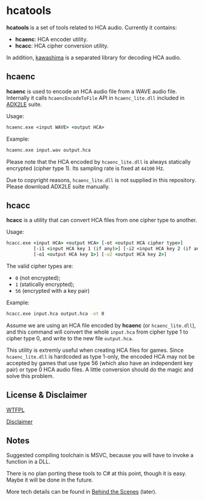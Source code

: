 # hcatools

**hcatools** is a set of tools related to HCA audio. Currently it contains:

- **hcaenc**: HCA encoder utility.
- **hcacc**: HCA cipher conversion utility.

In addition, [kawashima](https//github.com/Hozuki/kawashima) is a separated
library for decoding HCA audio.

## hcaenc

**hcaenc** is used to encode an HCA audio file from a WAVE audio file.
Internally it calls `hcaencEncodeToFile` API in `hcaenc_lite.dll`
included in [ADX2LE](http://www.adx2le.com) suite.

Usage:

```cmd
hcaenc.exe <input WAVE> <output HCA>
```

Example:

```cmd
hcaenc.exe input.wav output.hca
```

Please note that the HCA encoded by `hcaenc_lite.dll` is always statically
encrypted (cipher type 1). Its sampling rate is fixed at `44100` Hz.

Due to copyright reasons, `hcaenc_lite.dll` is not supplied in this repository.
Please download ADX2LE suite manually.

## hcacc

**hcacc** is a utility that can convert HCA files from one cipher type to
another.

Usage:

```cmd
hcacc.exe <input HCA> <output HCA> [-ot <output HCA cipher type>]
          [-i1 <input HCA key 1 (if any)>] [-i2 <input HCA key 2 (if any)>]
          [-o1 <output HCA key 1>] [-o2 <output HCA key 2>]
```

The valid cipher types are:

- `0` (not encrypted);
- `1` (statically encrypted);
- `56` (encrypted with a key pair)

Example:

```cmd
hcacc.exe input.hca output.hca -ot 0
```

Assume we are using an HCA file encoded by **hcaenc** (or `hcaenc_lite.dll`),
and this command will convert the whole `input.hca` from cipher type 1 to
cipher type 0, and write to the new file `output.hca`.

This utility is extremly useful when creating HCA files for games. Since
`hcaenc_lite.dll` is hardcoded as type 1-only, the encoded HCA may not be
accepted by games that use type 56 (which also have an independent
key pair) or type 0 HCA audio files. A little conversion should do the magic
and solve this problem.

## License & Disclaimer

[WTFPL](http://www.wtfpl.net/txt/copying/)

[Disclaimer](DISCLAIMER.md)

## Notes

Suggested compiling toolchain is MSVC, because you will have to invoke a
function in a DLL.

There is no plan porting these tools to C# at this point,
though it is easy. Maybe it will be done in the future.

More tech details can be found in [Behind the Scenes](BEHIND_THE_SCENES.md) (later).
